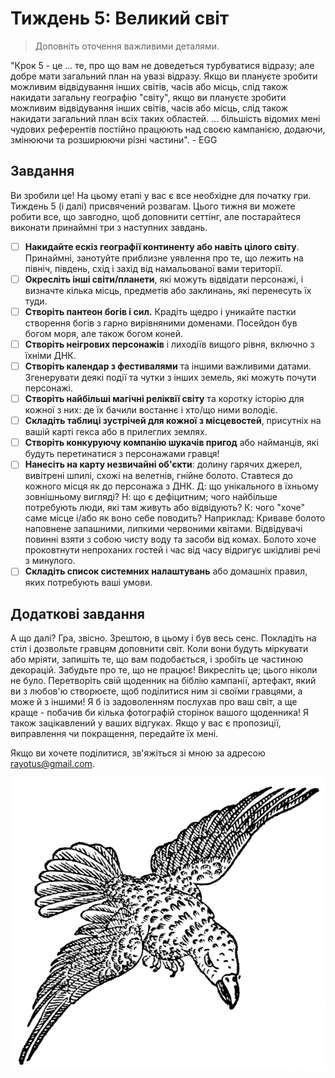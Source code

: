 # Тиждень 5: Великий світ
>Доповніть оточення важливими деталями.

"Крок 5 - це ... те, про що вам не доведеться турбуватися відразу; але добре мати загальний план на увазі відразу. Якщо ви плануєте зробити можливим відвідування інших світів, часів або місць, слід також накидати загальну географію "світу", якщо ви плануєте зробити можливим відвідування інших світів, часів або місць, слід також накидати загальний план всіх таких областей. ... більшість відомих мені чудових референтів постійно працюють над своєю кампанією, додаючи, змінюючи та розширюючи різні частини". - EGG
## Завдання

Ви зробили це! На цьому етапі у вас є все необхідне для початку гри. Тиждень 5 (і далі) присвячений розвагам. Цього тижня ви можете робити все, що завгодно, щоб доповнити сеттінг, але постарайтеся виконати принаймні три з наступних завдань. 
- [ ] **Накидайте ескіз географії континенту або навіть цілого світу**. Принаймні, занотуйте приблизне уявлення про те, що лежить на північ, південь, схід і захід від намальованої вами території.
- [ ] **Окресліть інші світи/планети**, які можуть відвідати персонажі, і визначте кілька місць, предметів або заклинань, які перенесуть їх туди. 
- [ ] **Створіть пантеон богів і сил.** Крадіть щедро і уникайте пастки створення богів з гарно вирівняними доменами. Посейдон був богом моря, але також богом коней. 
- [ ] **Створіть неігрових персонажів** і лиходіїв вищого рівня, включно з їхніми ДНК. 
- [ ] **Створіть календар з фестивалями** та іншими важливими датами. Згенерувати деякі події та чутки з інших земель, які можуть почути персонажі. 
- [ ] **Створіть найбільші магічні реліквії світу** та коротку історію для кожної з них: де їх бачили востаннє і хто/що ними володіє. 
- [ ] **Складіть таблиці зустрічей для кожної з місцевостей**, присутніх на вашій карті гекса або в прилеглих землях. 
- [ ] **Створіть конкуруючу компанію шукачів пригод** або найманців, які будуть перетинатися з персонажами гравця!
- [ ] **Нанесіть на карту незвичайні об'єкти**: долину гарячих джерел, вивітрені шпилі, схожі на велетнів, гнійне болото. Ставтеся до кожного місця як до персонажа з ДНК. Д: що унікального в їхньому зовнішньому вигляді? Н: що є дефіцитним; чого найбільше потребують люди, які там живуть або відвідують? К: чого "хоче" саме місце і/або як воно себе поводить? Наприклад: Криваве болото наповнене запашними, липкими червоними квітами. Відвідувачі повинні взяти з собою чисту воду та засоби від комах. Болото хоче проковтнути непроханих гостей і час від часу відригує шкідливі речі з минулого. 
- [ ] **Складіть список системних налаштувань** або домашніх правил, яких потребують ваші умови.
## Додаткові завдання

А що далі? Гра, звісно. Зрештою, в цьому і був весь сенс. Покладіть на стіл і дозвольте гравцям доповнити світ. Коли вони будуть міркувати або мріяти, запишіть те, що вам подобається, і зробіть це частиною декорацій. Забудьте про те, що не працює! Викресліть це; цього ніколи не було. Перетворіть свій щоденник на біблію кампанії, артефакт, який ви з любов'ю створюєте, щоб поділитися ним зі своїми гравцями, а може й з іншими! 
Я б із задоволенням послухав про ваш світ, а ще краще - побачив би кілька фотографій сторінок вашого щоденника! Я також зацікавлений у ваших відгуках. Якщо у вас є пропозиції, виправлення чи покращення, передайте їх мені. 

Якщо ви хочете поділитися, зв'яжіться зі мною за адресою rayotus@gmail.com.

![](Assets/5.png)